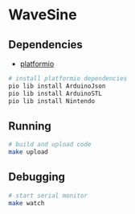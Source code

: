 # WaveSine

## Dependencies

- [platformio](http://docs.platformio.org/en/latest/installation.html)

```sh
# install platformio dependencies
pio lib install ArduinoJson
pio lib install ArduinoSTL
pio lib install Nintendo
```

## Running

```sh
# build and upload code
make upload
```

## Debugging

```sh
# start serial monitor
make watch
```
